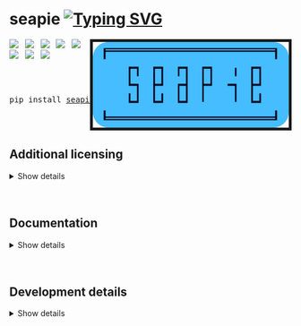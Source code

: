 <h1>seapie <a href="https://git.io/typing-svg"><img src="https://readme-typing-svg.herokuapp.com?font=Fira+Code&size=25&duration=3000&pause=700&color=46BDFF&random=false&width=350&height=40&lines=is+intuitive;is+free+and+open+source;is+powerful+code+stepping;is+remote+debugging" alt="Typing SVG" /></a> </h1>



<img src="./img/seapie.png" alt="seapie" width='350' align="right" border="5px solid #00000000">

<p align="left">
  <a href="https://pypi.org/project/seapie/"><img src="https://static.pepy.tech/badge/seapie"></a>
  &nbsp;
  <a href="https://www.python.org/"><img src="https://img.shields.io/badge/python-3.12.0-blue?logo=python&logoColor=white"/></a>
  &nbsp;
  <a href="https://github.com/hirsimaki-markus/seapie"><img src="https://img.shields.io/pypi/v/seapie"></a>
  &nbsp;
  <a href="https://choosealicense.com/licenses/unlicense/"><img src="https://img.shields.io/badge/licence-The_Unlicence-purple"/></a>
  &nbsp;
  <a href="https://github.com/psf/black"><img src="https://img.shields.io/badge/style-black-000000"/></a>
  &nbsp;
  <a href="https://en.wikipedia.org/wiki/Finland"><img src="https://img.shields.io/badge/made_with_%E2%9D%A4%20in-Finland-blue"/></a>
  &nbsp;
  <a href="https://github.com/hirsimaki-markus/seapie/graphs/contributors"><img src="https://img.shields.io/badge/contributions-welcome-blue"/></a>
  &nbsp;
  <a href="https://github.com/hirsimaki-markus/seapie"><img src="https://img.shields.io/badge/lines_of_code-1k-blue"/></a>
  &nbsp;
</p>



<div align="center">
    <br>
    <br>
    <pre>pip install <a href="https://github.com/hirsimaki-markus/seapie">seapie</a></pre>
    <br>
    <br>
</div>

## Additional licensing
<details><summary>Show details</summary>

This software is licensed under The Unlicense as the author's protest towards
the modern copyright landscape. If you need a different lisence for a legal or
compability reasons, just ask.

</details>

<br>
<br>

## Documentation
<details><summary>Show details</summary>

```python
>>> import seapie
>>> help(seapie)
>>> # Or take a look at the well documented source.
```

</details>

<br>
<br>





## Development details
<details><summary>Show details</summary>

  **Linting**
  ```bash
  seapie$ python -m isort .
  seapie$ python -m black .
  seapie$ python -m flake8 src/ test/
  ```

  **Testing**
  ```bash
  seapie$ python test/??????
  ```

  **Building & releasing**
  ```bash
  # Remember to increment __version__ in __init__.py
  seapie$ python -m build --wheel && rm -rf build/ && rm -rf src/seapie.egg-info/
  seapie$ python -m twine check dist/*
  seapie$ python -m twine upload dist/*
  seapie$ rm -rf dist/
  ```

</details>
